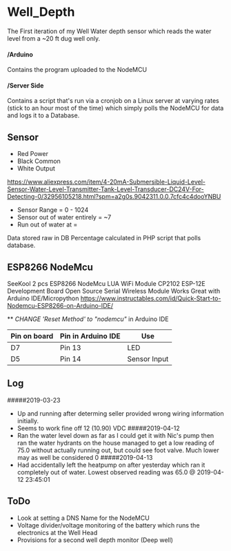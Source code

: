 # Well_Depth

The First iteration of my Well Water depth sensor which reads the water level from a ~20 ft dug well only. 

#### /Arduino 
Contains the program uploaded to the NodeMCU

#### /Server Side
Contains a script that's run via a cronjob on a Linux server at varying rates (stick to an hour most of the time) which simply polls the NodeMCU for data and logs it to a Database.

## Sensor			
- Red 		Power	
- Black		Common	
- White		Output	 	

https://www.aliexpress.com/item/4-20mA-Submersible-Liquid-Level-Sensor-Water-Level-Transmitter-Tank-Level-Transducer-DC24V-For-Detecting-0/32956105218.html?spm=a2g0s.9042311.0.0.7cfc4c4dooYNBU

- Sensor Range		    	= 0 - 1024
- Sensor out of water entirely 	= ~7
- Run out of water at 	     	= 

Data stored raw in DB
Percentage calculated in PHP script that polls database. 

## ESP8266 NodeMcu

SeeKool 2 pcs ESP8266 NodeMcu LUA WiFi Module CP2102 ESP-12E Development Board Open Source Serial Wireless Module Works Great with Arduino IDE/Micropython
	https://www.instructables.com/id/Quick-Start-to-Nodemcu-ESP8266-on-Arduino-IDE/

** *CHANGE 'Reset Method' to "nodemcu"* in Arduino IDE



|Pin on board		|Pin in Arduino IDE		|Use		|
|-----------------------|-------------------------------|---------------|
|D7 			|Pin 13 			|LED		|
|D5			|Pin 14				|Sensor Input	|

## Log
#####2019-03-23
- Up and running after determing seller provided wrong wiring information initially. 
- Seems to work fine off 12 (10.90) VDC
#####2019-04-12 
- Ran the water level down as far as I could get it with Nic's pump then ran the water hydrants on the house
managed to get a low reading of 75.0 without actually running out, but could see foot valve. Much lower
may as well be considered 0
#####2019-04-13 
- Had accidentally left the heatpump on after yesterday which ran it completely out of water. Lowest observed
reading was 65.0 @ 2019-04-12 23:45:01


## ToDo
- Look at setting a DNS Name for the NodeMCU
- Voltage divider/voltage monitoring of the battery which runs the electronics at the Well Head
- Provisions for a second well depth monitor (Deep well)